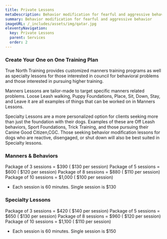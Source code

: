 ```yaml
---
title: Private Lessons
metaDescription: Behavior modification for fearful and aggressive behavior
summary: Behavior modification for fearful and aggressive behavior
imageURL: /_includes/assets/img/qatar.jpg
eleventyNavigation:
  key: Private Lessons
  parent: Services
  order: 2
---
```

### Create Your One on One Training Plan
True North Training provides customized manners training programs as well as specialty lessons for those interested in council for behavioral problems and those interested in pursuing higher training. 

Manners Lessons are tailor-made to target specific manners related problems. Loose Leash walking, Puppy Foundations, Place, Sit, Down, Stay, and Leave it are all examples of things that can be worked on in Manners Lessons. 

Specialty Lessons are a more personalized option for clients seeking more than just the foundation with their dogs. Examples of these are Off Leash behaviors, Sport Foundations, Trick Training, and those pursuing their Canine Good Citizen,CGC. Those seeking behavior modification lessons for dogs who are reactive, disengaged, or shut down will also be best suited in Specialty lessons. 

### Manners &amp; Behaviors 
Package of 3 sessions = $390 ( $130 per session)
Package of 5 sessions = $600 ( $120 per session)
Package of 8 sessions = $880 ( $110 per session)
Package of 10 sessions = $1,000 ( $100 per session)
* Each session is 60 minutes. Single session is $130



### Specialty Lessons
Package of 3 sessions = $420 ( $140 per session)
Package of 5 sessions = $650 ( $130 per session)
Package of 8 sessions = $960 ( $120 per session)
Package of 10 sessions = $1,100 ( $110 per session)
* Each session is 60 minutes. Single session is $150

